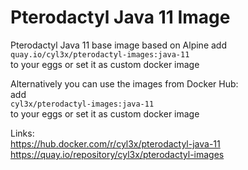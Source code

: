 # Pterodactyl Java 11 Image

Pterodactyl Java 11 base image based on Alpine
  add  
  ```quay.io/cyl3x/pterodactyl-images:java-11```  
  to your eggs or set it as custom docker image  

Alternatively you can use the images from Docker Hub:  
  add   
  ```cyl3x/pterodactyl-images:java-11```  
  to your eggs or set it as custom docker image  
  
  
Links:  
https://hub.docker.com/r/cyl3x/pterodactyl-java-11  
https://quay.io/repository/cyl3x/pterodactyl-images  
